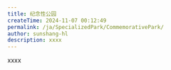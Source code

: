 ```yaml
---
title: 纪念性公园
createTime: 2024-11-07 00:12:49
permalink: /ja/SpecializedPark/CommemorativePark/
author: sunshang-hl
description: xxxx
---
```


xxxx